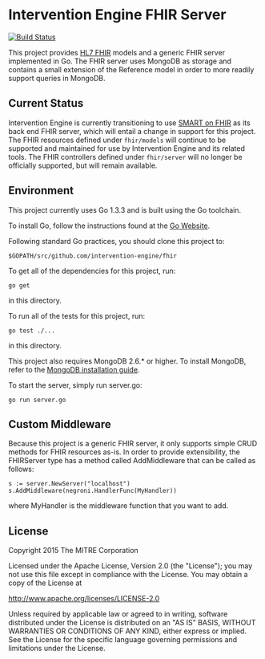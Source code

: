 Intervention Engine FHIR Server
===============================

[![Build Status](https://travis-ci.org/intervention-engine/fhir.svg?branch=master)](https://travis-ci.org/intervention-engine/fhir)

This project provides [HL7 FHIR](http://hl7.org/implement/standards/fhir/) models and a generic
FHIR server implemented in Go. The FHIR server uses MongoDB as storage and contains a small
extension of the Reference model in order to more readily support queries in MongoDB.

Current Status
----------

Intervention Engine is currently transitioning to use [SMART on FHIR](https://github.com/smart-on-fhir) as its back end FHIR server, which will entail a change in support for this project. The FHIR resources defined under `fhir/models` will continue to be supported and maintained for use by Intervention Engine and its related tools. The FHIR controllers defined under `fhir/server` will no longer be officially supported, but will remain available.

Environment
-----------

This project currently uses Go 1.3.3 and is built using the Go toolchain.

To install Go, follow the instructions found at the [Go Website](http://golang.org/doc/install).

Following standard Go practices, you should clone this project to:

    $GOPATH/src/github.com/intervention-engine/fhir

To get all of the dependencies for this project, run:

    go get

in this directory.

To run all of the tests for this project, run:

    go test ./...

in this directory.

This project also requires MongoDB 2.6.* or higher. To install MongoDB, refer to the
[MongoDB installation guide](http://docs.mongodb.org/manual/installation/).

To start the server, simply run server.go:

    go run server.go

Custom Middleware
-----------------

Because this project is a generic FHIR server, it only supports simple CRUD methods for FHIR
resources as-is. In order to provide extensibility, the FHIRServer type has a method called
AddMiddleware that can be called as follows:

    s := server.NewServer("localhost")
    s.AddMiddleware(negroni.HandlerFunc(MyHandler))

where MyHandler is the middleware function that you want to add.

License
-------

Copyright 2015 The MITRE Corporation

Licensed under the Apache License, Version 2.0 (the "License");
you may not use this file except in compliance with the License.
You may obtain a copy of the License at

http://www.apache.org/licenses/LICENSE-2.0

Unless required by applicable law or agreed to in writing, software
distributed under the License is distributed on an "AS IS" BASIS,
WITHOUT WARRANTIES OR CONDITIONS OF ANY KIND, either express or implied.
See the License for the specific language governing permissions and
limitations under the License.
